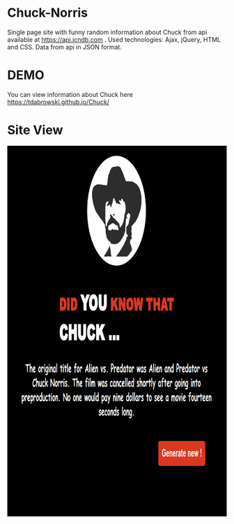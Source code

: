 # Chuck-Norris
Single page site with funny random information about Chuck from api available at https://api.icndb.com .
Used technologies: Ajax, jQuery, HTML and CSS. Data from api in JSON format.

# DEMO
You can view information about Chuck here https://tdabrowski.github.io/Chuck/

# Site View
<img alt="chuck" src="images/chuck.jpg" width="940" height="850">

